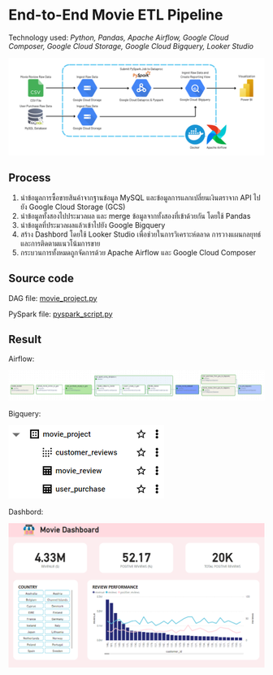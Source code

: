 # End-to-End Movie ETL Pipeline

Technology used: *Python, Pandas, Apache Airflow, Google Cloud Composer, Google Cloud Storage, Google Cloud Bigquery, Looker Studio*

![Data Pipeline Diagram](https://github.com/saksit63/movie-project/blob/main/img/movie_workflow.png)

## Process
 1. นำข้อมูลการซื้อขายสินค้าจากฐานข้อมูล MySQL และข้อมูลการแลกเปลี่ยนเงินตราจาก API ไปยัง Google Cloud Storage (GCS)
 2. นำข้อมูลทั้งสองไปประมวลผล และ merge ข้อมูลจากทั้งสองที่เข้าด้วยกัน โดยใช้ Pandas
 4. นำข้อมูลที่ประมวลผลแล้วเข้าไปยัง Google Bigquery
 5. สร้าง Dashbord โดยใช้ Looker Studio เพื่อช่วยในการวิเคราะห์ตลาด การวางแผนกลยุทธ์ และการติดตามแนวโน้มการขาย
 6. กระบวนการทั้งหมดถูกจัดการด้วย Apache Airflow และ Google Cloud Composer

## Source code
DAG file: [movie_project.py](https://github.com/saksit63/movie-project/blob/main/dags/movie_project.py)

PySpark file: [pyspark_script.py](https://github.com/saksit63/movie-project/blob/main/include/python/pyspark_script.py)


## Result
Airflow:

![Airlofw](https://github.com/saksit63/movie-project/blob/main/result/airflow_dag.png)

Bigquery:

![Bigquery](https://github.com/saksit63/movie-project/blob/main/result/bigquery.png)

Dashbord: 

![Dashboard](https://github.com/saksit63/movie-project/blob/main/result/movie_dashboard.png)


